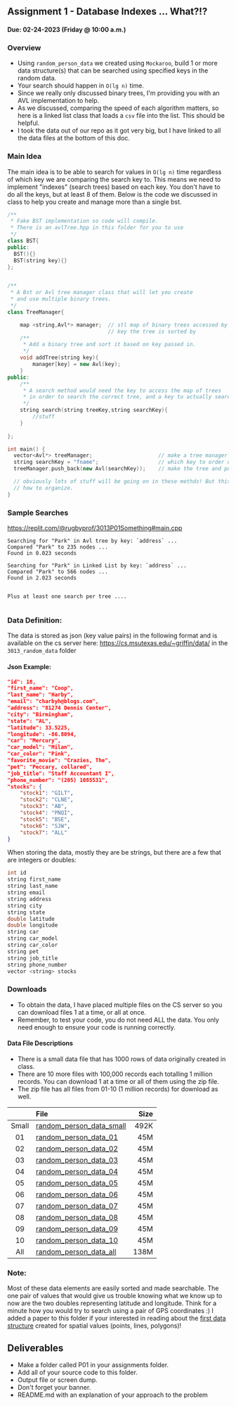 ## Assignment 1 - Database Indexes ... What?!?
#### Due: 02-24-2023 (Friday @ 10:00 a.m.)

### Overview

- Using `random_person_data` we created using `Mockaroo`, build 1 or more data structure(s) that can be searched using specified keys in the random data. 
- Your search should happen in `O(lg n)` time. 
- Since we really only discussed binary trees, I'm providing you with an AVL implementation to help. 
- As we discussed, comparing the speed of each algorithm matters, so here is a linked list class that loads a `csv` file into the list. This should be helpful.
- I took the data out of our repo as it got very big, but I have linked to all the data files at the bottom of this doc.  
  

### Main Idea

The main idea is to be able to search for values in `O(lg n)` time regardless of which key we are comparing the search key to. This means we need to implement "indexes" (search trees) based on each key. You don't have to do all the keys, but at least 8 of them. Below is the code we discussed in class to help you create and manage more than a single bst. 

```cpp
/**
 * Fake BST implementation so code will compile.
 * There is an avlTree.hpp in this folder for you to use
 */
class BST{
public:
  BST(){}
  BST(string key){}
};


/**
 * A Bst or Avl tree manager class that will let you create 
 * and use multiple binary trees.
 */
class TreeManager{

    map <string,Avl*> manager;  // stl map of binary trees accessed by the 
                                // key the tree is sorted by
    /**
     * Add a binary tree and sort it based on key passed in.
     */
    void addTree(string key){
        manager[key] = new Avl(key);
    }
public:
    /**
     * A search method would need the key to access the map of trees
     * in order to search the correct tree, and a key to actually search for.
     */
    string search(string treeKey,string searchKey){
        //stuff
    }
    
};

int main() {
  vector<Avl*> treeManager;                     // make a tree manager
  string searchKey = "fname";                   // which key to order on
  treeManager.push_back(new Avl(searchKey));    // make the tree and push it on the treeManager

  // obviously lots of stuff will be going on in these methds! But this is just an idea of 
  // how to organize.
}
```

### Sample Searches


https://replit.com/@rugbyprof/3013P01Something#main.cpp

```
Searching for "Park" in Avl tree by key: `address` ...
Compared "Park" to 235 nodes ... 
Found in 0.023 seconds

Searching for "Park" in Linked List by key: `address` ...
Compared "Park" to 566 nodes ... 
Found in 2.023 seconds


Plus at least one search per tree ....


```

### Data Definition:

The data is stored as json (key value pairs) in the following format and is available on the cs server here: https://cs.msutexas.edu/~griffin/data/ in the `3013_random_data` folder


#### Json Example: 

```json
"id": 18,
"first_name": "Coop",
"last_name": "Harby",
"email": "charbyh@blogs.com",
"address": "81274 Dennis Center",
"city": "Birmingham",
"state": "AL",
"latitude": 33.5225,
"longitude": -86.8094,
"car": "Mercury",
"car_model": "Milan",
"car_color": "Pink",
"favorite_movie": "Crazies, The",
"pet": "Peccary, collared",
"job_title": "Staff Accountant I",
"phone_number": "(205) 1085531",
"stocks": {
    "stock1": "GILT",
    "stock2": "CLNE",
    "stock3": "AB",
    "stock4": "PNQI",
    "stock5": "BSE",
    "stock6": "SJW",
    "stock7": "ALL"
}
```

When storing the data, mostly they are be strings, but there are a few that are integers or doubles: 

```cpp
int id
string first_name
string last_name
string email
string address
string city
string state
double latitude
double longitude
string car
string car_model
string car_color
string pet
string job_title
string phone_number
vector <string> stocks
```


### Downloads

- To obtain the data, I have placed multiple files on the CS server so you can download files 1 at a time, or all at once.
- Remember, to test your code, you do not need ALL the data. You only need enough to ensure your code is running correctly.


#### Data File Descriptions

- There is a small data file that has 1000 rows of data originally created in class.
- There are 10 more files with 100,000 records each totalling 1 million
records. You can download 1 at a time or all of them using the zip file.
- The zip file has all files from 01-10 (1 million records) for download as well.

|       | File                                                                                                             | Size |
| :---: | :--------------------------------------------------------------------------------------------------------------- | ---: |
| Small | [random_person_data_small](https://cs.msutexas.edu/~griffin/data/3013_random_data/random_person_data_small.json) | 492K |
|  01   | [random_person_data_01](https://cs.msutexas.edu/~griffin/data/3013_random_data/random_person_data_01.json)       |  45M |
|  02   | [random_person_data_02](https://cs.msutexas.edu/~griffin/data/3013_random_data/random_person_data_02.json)       |  45M |
|  03   | [random_person_data_03](https://cs.msutexas.edu/~griffin/data/3013_random_data/random_person_data_03.json)       |  45M |
|  04   | [random_person_data_04](https://cs.msutexas.edu/~griffin/data/3013_random_data/random_person_data_04.json)       |  45M |
|  05   | [random_person_data_05](https://cs.msutexas.edu/~griffin/data/3013_random_data/random_person_data_05.json)       |  45M |
|  06   | [random_person_data_06](https://cs.msutexas.edu/~griffin/data/3013_random_data/random_person_data_06.json)       |  45M |
|  07   | [random_person_data_07](https://cs.msutexas.edu/~griffin/data/3013_random_data/random_person_data_07.json)       |  45M |
|  08   | [random_person_data_08](https://cs.msutexas.edu/~griffin/data/3013_random_data/random_person_data_08.json)       |  45M |
|  09   | [random_person_data_09](https://cs.msutexas.edu/~griffin/data/3013_random_data/random_person_data_09.json)       |  45M |
|  10   | [random_person_data_10](https://cs.msutexas.edu/~griffin/data/3013_random_data/random_person_data_10.json)       |  45M |
|  All  | [random_person_data_all](https://cs.msutexas.edu/~griffin/data/3013_random_data/random_person_data.zip)          | 138M |


### Note: 
Most of these data elements are easily sorted and made searchable. The one pair of values that would give us trouble knowing what we know up to now are the two doubles representing latitude and longitude. Think for a minute how you would try to search using a pair of GPS coordinates :) I added a paper to this folder if your interested in reading about the [first data structure](R-Tree-Guttman.pdf) created for spatial values (points, lines, polygons)!



## Deliverables

- Make a folder called P01 in your assignments folder.
- Add all of your source code to this folder. 
- Output file or screen dump.
- Don't forget your banner.
- README.md with an explanation of your approach to the problem
